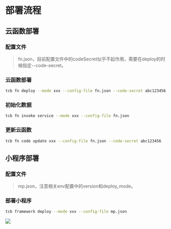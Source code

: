 # 部署流程


## 云函数部署

### 配置文件
> fn.json，目前配置文件中的codeSecret似乎不起作用，需要在deploy的时候指定--code-secret。

### 云函数部署

```bash
tcb fn deploy --mode xxx --config-file fn.json --code-secret abc123456
```

### 初始化数据

```bash
tcb fn invoke service --mode xxx --config-file fn.json
```

### 更新云函数

```bash
tcb fn code update xxx --config-file fn.json --code-secret abc123456
```


## 小程序部署

### 配置文件
> mp.json，注意相关env配置中的version和deploy_mode。

### 部署小程序

```bash
tcb framework deploy --mode xxx --config-file mp.json
```


[![](https://main.qcloudimg.com/raw/67f5a389f1ac6f3b4d04c7256438e44f.svg)](https://console.cloud.tencent.com/tcb/env/index?action=CreateAndDeployCloudBaseProject&appUrl=https%3A%2F%2Fgithub.com%2Fyautah%2Fwaimai&branch=main)
